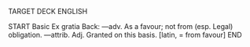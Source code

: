 TARGET DECK
ENGLISH

START
Basic
Ex gratia
Back: —adv. As a favour; not from (esp. Legal) obligation. —attrib. Adj. Granted on this basis. [latin, = from favour]
END
